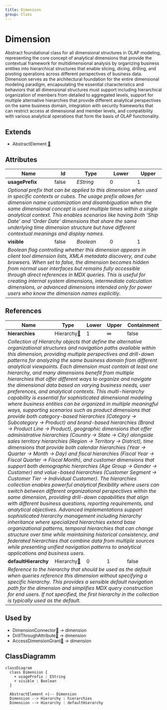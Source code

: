 ```yaml
---
title: Dimension
group: Class
---
```


# Dimension<a name="class-dimension"></a>

Abstract foundational class for all dimensional structures in OLAP modeling, representing the core concept of analytical dimensions that provide the contextual framework for multidimensional analysis by organizing business entities into hierarchical structures that enable slicing, dicing, drilling, and pivoting operations across different perspectives of business data. Dimension serves as the architectural foundation for the entire dimensional modeling paradigm, encapsulating the essential characteristics and behaviors that all dimensional structures must support including hierarchical organization of members from detailed to aggregated levels, support for multiple alternative hierarchies that provide different analytical perspectives on the same business domain, integration with security frameworks that can restrict access at dimensional and member levels, and compatibility with various analytical operations that form the basis of OLAP functionality.
## Extends
- AbstractElement [🔗](./class-AbstractElement)
## Attributes

<table>
  <thead>
    <tr>
      <th>Name</th>
      <th>Id</th>
      <th>Type</th>
      <th>Lower</th>
      <th>Upper</th>
    </tr>
  </thead>
  <tbody>
    <tr>
      <td><strong>usagePrefix</strong></td>
      <td>false</td>
      <td><em>EString</em></td>
      <td>0</td>
      <td>1</td>
    </tr>
    <tr>
      <td colspan="5"><em>Optional prefix that can be applied to this dimension when used in specific contexts or cubes. The usage prefix allows for dimension name customization and disambiguation when the same dimensional concept is used multiple times within a single analytical context. This enables scenarios like having both 'Ship Date' and 'Order Date' dimensions that share the same underlying time dimension structure but have different contextual meanings and display names.</em></td>
    </tr>
    <tr>
      <td><strong>visible</strong></td>
      <td>false</td>
      <td><em>Boolean</em></td>
      <td>0</td>
      <td>1</td>
    </tr>
    <tr>
      <td colspan="5"><em>Boolean flag controlling whether this dimension appears in client tool dimension lists, XMLA metadata discovery, and cube browsers. When set to false, the dimension becomes hidden from normal user interfaces but remains fully accessible through direct references in MDX queries. This is useful for creating internal system dimensions, intermediate calculation dimensions, or advanced dimensions intended only for power users who know the dimension names explicitly.</em></td>
    </tr>
  </tbody>
</table>

## References

<table>
  <thead>
    <tr>
      <th>Name</th>
      <th>Type</th>
      <th>Lower</th>
      <th>Upper</th>
      <th>Containment</th>
    </tr>
  </thead>
  <tbody>
    <tr>
      <td><strong>hierarchies</strong></td>
      <td>Hierarchy<a href="./class-Hierarchy">🔗</a></td>
      <td>1</td>
      <td>&infin;</td>
      <td>false</td>
    </tr>
    <tr>
      <td colspan="5"><em>Collection of Hierarchy objects that define the alternative organizational structures and navigation paths available within this dimension, providing multiple perspectives and drill-down patterns for analyzing the same business domain from different analytical viewpoints. Each dimension must contain at least one hierarchy, and many dimensions benefit from multiple hierarchies that offer different ways to organize and navigate the dimensional data based on varying business needs, user preferences, and analytical contexts. This multi-hierarchy capability is essential for sophisticated dimensional modeling where business entities can be organized in multiple meaningful ways, supporting scenarios such as product dimensions that provide both category-based hierarchies (Category → Subcategory → Product) and brand-based hierarchies (Brand → Product Line → Product), geographic dimensions that offer administrative hierarchies (Country → State → City) alongside sales territory hierarchies (Region → Territory → District), time dimensions that provide both calendar hierarchies (Year → Quarter → Month → Day) and fiscal hierarchies (Fiscal Year → Fiscal Quarter → Fiscal Month), and customer dimensions that support both demographic hierarchies (Age Group → Gender → Customer) and value-based hierarchies (Customer Segment → Customer Tier → Individual Customer). The hierarchies collection enables powerful analytical flexibility where users can switch between different organizational perspectives within the same dimension, providing drill-down capabilities that align with different business questions, reporting requirements, and analytical objectives. Advanced implementations support sophisticated hierarchy management including hierarchy inheritance where specialized hierarchies extend base organizational patterns, temporal hierarchies that can change structure over time while maintaining historical consistency, and federated hierarchies that combine data from multiple sources while presenting unified navigation patterns to analytical applications and business users.</em></td>
    </tr>
    <tr>
      <td><strong>defaultHierarchy</strong></td>
      <td>Hierarchy<a href="./class-Hierarchy">🔗</a></td>
      <td>0</td>
      <td>1</td>
      <td>false</td>
    </tr>
    <tr>
      <td colspan="5"><em>Reference to the hierarchy that should be used as the default when queries reference this dimension without specifying a specific hierarchy. This provides a sensible default navigation path for the dimension and simplifies MDX query construction for end users. If not specified, the first hierarchy in the collection is typically used as the default.</em></td>
    </tr>
  </tbody>
</table>



## Used by

- DimensionConnector[🔗](./class-DimensionConnector) → dimension
- DrillThroughAttribute[🔗](./class-DrillThroughAttribute) → dimension
- AccessDimensionGrant[🔗](./class-AccessDimensionGrant) → dimension

## ClassDiagramm

```mermaid
classDiagram
  class Dimension {
    + usagePrefix : EString
    + visible : Boolean
  }

  AbstractElement <|-- Dimension
  Dimension --> Hierarchy : hierarchies
  Dimension --> Hierarchy : defaultHierarchy

```
